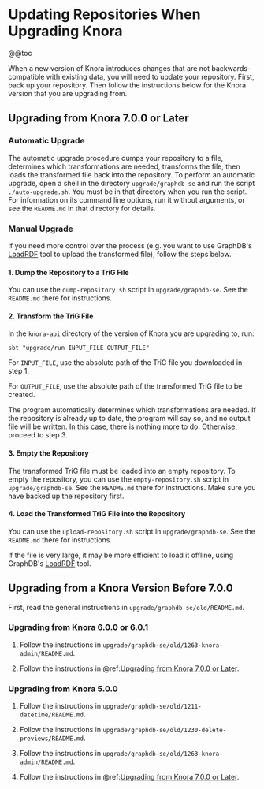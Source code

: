 <!---
Copyright © 2015-2019 the contributors (see Contributors.md).

This file is part of Knora.

Knora is free software: you can redistribute it and/or modify
it under the terms of the GNU Affero General Public License as published
by the Free Software Foundation, either version 3 of the License, or
(at your option) any later version.

Knora is distributed in the hope that it will be useful,
but WITHOUT ANY WARRANTY; without even the implied warranty of
MERCHANTABILITY or FITNESS FOR A PARTICULAR PURPOSE.  See the
GNU Affero General Public License for more details.

You should have received a copy of the GNU Affero General Public
License along with Knora.  If not, see <http://www.gnu.org/licenses/>.
-->

# Updating Repositories When Upgrading Knora

@@toc

When a new version of Knora introduces changes that are not backwards-compatible
with existing data, you will need to update your repository. First, back up
your repository. Then follow the instructions below for the Knora version that
you are upgrading from.

## Upgrading from Knora 7.0.0 or Later

### Automatic Upgrade

The automatic upgrade procedure dumps your repository to a file, determines which transformations
are needed, transforms the file, then loads the transformed file back into the repository.
To perform an automatic upgrade, open a shell in the directory `upgrade/graphdb-se` and run the script
`./auto-upgrade.sh`. You must be in that directory when you run the script. For information on its
command line options, run it without arguments, or see the `README.md` in that directory for details.

### Manual Upgrade

If you need more control over the process (e.g. you want to use
GraphDB's [LoadRDF](http://graphdb.ontotext.com/documentation/free/loading-data-using-the-loadrdf-tool.html)
tool to upload the transformed file), follow the steps below.

#### 1. Dump the Repository to a TriG File

You can use the `dump-repository.sh` script in `upgrade/graphdb-se`. See
the `README.md` there for instructions.

#### 2. Transform the TriG File

In the `knora-api` directory of the version of Knora you are upgrading to, run:

```
sbt "upgrade/run INPUT_FILE OUTPUT_FILE"
```

For `INPUT_FILE`, use the absolute path of the TriG file you downloaded in
step 1.

For `OUTPUT_FILE`, use the absolute path of the transformed TriG file to
be created.

The program automatically determines which transformations are needed.
If the repository is already up to date, the program will say so, and no
output file will be written. In this case, there is nothing more to do.
Otherwise, proceed to step 3.

#### 3. Empty the Repository

The transformed TriG file must be loaded into an empty repository.
To empty the repository, you can use the `empty-repository.sh` script in
`upgrade/graphdb-se`. See the `README.md` there for instructions.
Make sure you have backed up the repository first.

#### 4. Load the Transformed TriG File into the Repository

You can use the `upload-repository.sh` script in `upgrade/graphdb-se`. See
the `README.md` there for instructions.

If the file is very large, it may be more efficient to load it offline,
using GraphDB's [LoadRDF](http://graphdb.ontotext.com/documentation/free/loading-data-using-the-loadrdf-tool.html)
tool.

## Upgrading from a Knora Version Before 7.0.0

First, read the general instructions in `upgrade/graphdb-se/old/README.md`.

### Upgrading from Knora 6.0.0 or 6.0.1

1. Follow the instructions in `upgrade/graphdb-se/old/1263-knora-admin/README.md`.

2. Follow the instructions in
   @ref:[Upgrading from Knora 7.0.0 or Later](#upgrading-from-knora-7-0-0-or-later).

### Upgrading from Knora 5.0.0 

1. Follow the instructions in `upgrade/graphdb-se/old/1211-datetime/README.md`.

2. Follow the instructions in `upgrade/graphdb-se/old/1230-delete-previews/README.md`.

3. Follow the instructions in `upgrade/graphdb-se/old/1263-knora-admin/README.md`.

4. Follow the instructions in
   @ref:[Upgrading from Knora 7.0.0 or Later](#upgrading-from-knora-7-0-0-or-later).
